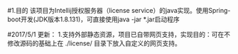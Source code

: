 #1.目的
    该项目为Intellij授权服务器（license service）的java实现。使用Spring-boot开发(JDK版本1.8.131)，可直接使用java -jar *.jar启动程序


#2017/5/1 更新：
    1.支持外部静态资源，项目已自带网页支持，实现目的：可在不修改源码的基础上在  ./license/ 目录下放入自定义的网页支持。